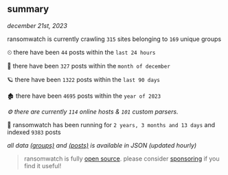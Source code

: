 
## summary
_december 21st, 2023_

ransomwatch is currently crawling `315` sites belonging to `169` unique groups

⏲ there have been `44` posts within the `last 24 hours`

🦈 there have been `327` posts within the `month of december`

🪐 there have been `1322` posts within the `last 90 days`

🏚 there have been `4695` posts within the `year of 2023`

_⚙️ there are currently `114` online hosts & `101` custom parsers._

🦕 ransomwatch has been running for `2 years, 3 months and 13 days` and indexed `9383` posts

_all data  [(groups)](http://ransomwhat.telemetry.ltd/groups) and [(posts)](http://ransomwhat.telemetry.ltd/posts) is available in JSON (updated hourly)_

> ransomwatch is fully [open source](https://github.com/joshhighet/ransomwatch#ransomwatch--). please consider [sponsoring](https://github.com/sponsors/joshhighet) if you find it useful!
